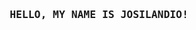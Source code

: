 <h3 align="center">
  <pre>HELLO, MY NAME IS JOSILANDIO!</pre>
</h3>

<!---
  "The quieter you become, the more you are able to hear."
--->
